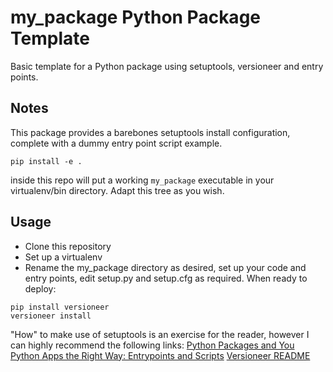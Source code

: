 # my_package Python Package Template
Basic template for a Python package using setuptools, versioneer and entry points.

## Notes
This package provides a barebones setuptools install configuration, complete with a dummy entry point script example.
```
pip install -e .
```
inside this repo will put a working `my_package` executable in your virtualenv/bin directory.  Adapt this tree as you wish.

## Usage
- Clone this repository
- Set up a virtualenv
- Rename the my_package directory as desired, set up your code and entry points, edit setup.py and setup.cfg as required.  When ready to deploy:
```
pip install versioneer
versioneer install
```
"How" to make use of setuptools is an exercise for the reader, however I can highly recommend the following links:
[Python Packages and You](http://blog.habnab.it/blog/2013/07/21/python-packages-and-you/ "Python Packages and You by Habnabit")
[Python Apps the Right Way: Entrypoints and Scripts](https://chriswarrick.com/blog/2014/09/15/python-apps-the-right-way-entry_points-and-scripts/ "Python Apps the Right Way by Chris Warrick")
[Versioneer README](https://github.com/warner/python-versioneer/blob/master/README.md "The Versioneer")

